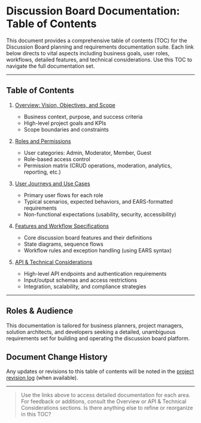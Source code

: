 # Discussion Board Documentation: Table of Contents

This document provides a comprehensive table of contents (TOC) for the Discussion Board planning and requirements documentation suite. Each link below directs to vital aspects including business goals, user roles, workflows, detailed features, and technical considerations. Use this TOC to navigate the full documentation set.

---

## Table of Contents

1. [Overview: Vision, Objectives, and Scope](./01_discussion_board_overview.md)
   - Business context, purpose, and success criteria
   - High-level project goals and KPIs
   - Scope boundaries and constraints

2. [Roles and Permissions](./02_discussion_board_roles_and_permissions.md)
   - User categories: Admin, Moderator, Member, Guest
   - Role-based access control
   - Permission matrix (CRUD operations, moderation, analytics, reporting, etc.)

3. [User Journeys and Use Cases](./03_discussion_board_user_journey_and_use_cases.md)
   - Primary user flows for each role
   - Typical scenarios, expected behaviors, and EARS-formatted requirements
   - Non-functional expectations (usability, security, accessibility)

4. [Features and Workflow Specifications](./04_discussion_board_features_and_workflow.md)
   - Core discussion board features and their definitions
   - State diagrams, sequence flows
   - Workflow rules and exception handling (using EARS syntax)

5. [API & Technical Considerations](./05_discussion_board_api_and_technical_considerations.md)
   - High-level API endpoints and authentication requirements
   - Input/output schemas and access restrictions
   - Integration, scalability, and compliance strategies

---

## Roles & Audience
This documentation is tailored for business planners, project managers, solution architects, and developers seeking a detailed, unambiguous requirements set for building and operating the discussion board platform.

## Document Change History
Any updates or revisions to this table of contents will be noted in the [project revision log](./revision_history.md) (when available).

---

> Use the links above to access detailed documentation for each area. For feedback or additions, consult the Overview or API & Technical Considerations sections. Is there anything else to refine or reorganize in this TOC?